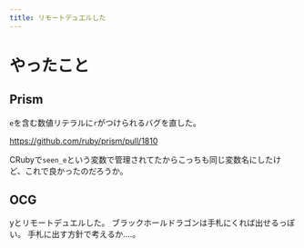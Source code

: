 ```yaml
---
title: リモートデュエルした
---
```


# やったこと

## Prism

`e`を含む数値リテラルに`r`がつけられるバグを直した。

<https://github.com/ruby/prism/pull/1810>

CRubyで`seen_e`という変数で管理されてたからこっちも同じ変数名にしたけど、これで良かったのだろうか。

## OCG

yとリモートデュエルした。
ブラックホールドラゴンは手札にくれば出せるっぽい。
手札に出す方針で考えるか‥‥。
